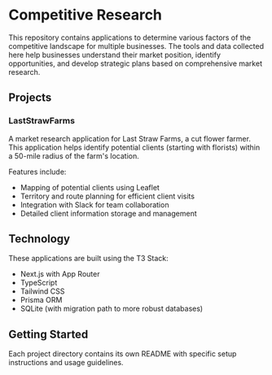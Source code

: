 # Competitive Research

This repository contains applications to determine various factors of the competitive landscape for multiple businesses. The tools and data collected here help businesses understand their market position, identify opportunities, and develop strategic plans based on comprehensive market research.

## Projects

### LastStrawFarms

A market research application for Last Straw Farms, a cut flower farmer. This application helps identify potential clients (starting with florists) within a 50-mile radius of the farm's location.

Features include:
- Mapping of potential clients using Leaflet
- Territory and route planning for efficient client visits
- Integration with Slack for team collaboration
- Detailed client information storage and management

## Technology

These applications are built using the T3 Stack:
- Next.js with App Router
- TypeScript
- Tailwind CSS
- Prisma ORM
- SQLite (with migration path to more robust databases)

## Getting Started

Each project directory contains its own README with specific setup instructions and usage guidelines.